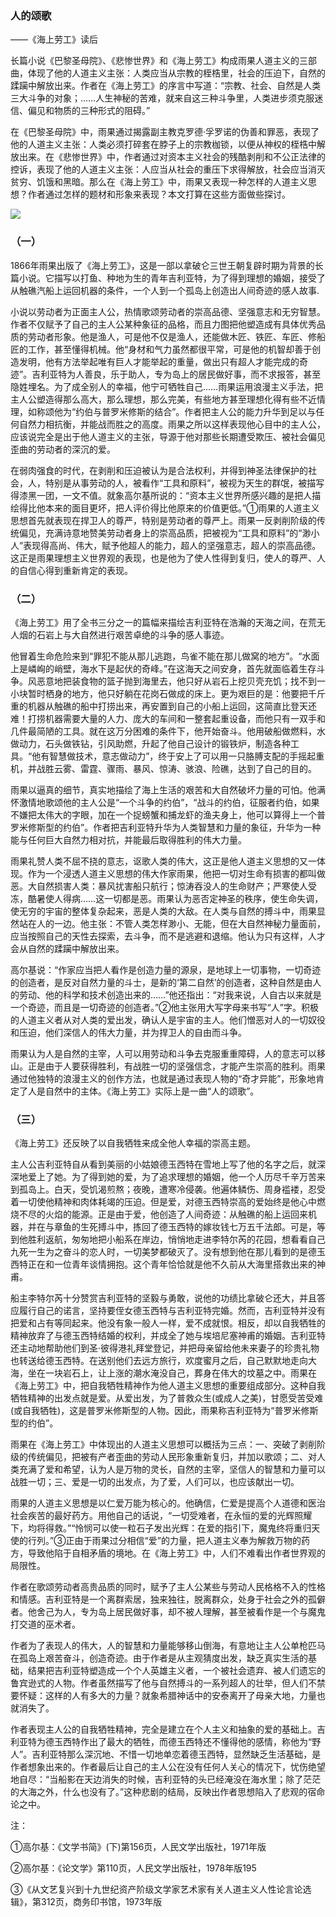### **人的颂歌**

——《海上劳工》读后

长篇小说《巴黎圣母院》、《悲惨世界》和《海上劳工》构成雨果人道主义的三部曲，体现了他的人道主义主张：人类应当从宗教的桎梏里，社会的压迫下，自然的蹂躏中解放出来。作者在《海上劳工》的序言中写道：“宗教、社会、自然是人类三大斗争的对象；……人生神秘的苦难，就来自这三种斗争里，人类进步须克服迷信、偏见和物质的三种形式的阻碍。”

在《巴黎圣母院》中，雨果通过揭露副主教克罗德·孚罗诺的伪善和罪恶，表现了他的人道主义主张：人类必须打碎套在脖子上的宗教枷锁，以便从神权的桎梏中解放出来。在《悲惨世界》中，作者通过对资本主义社会的残酷剥削和不公正法律的控诉，表现了他的人道主义主张：人应当从社会的重压下求得解放，社会应当消灭贫穷、饥饿和黑暗。那么在《海上劳工》中，雨果又表现一种怎样的人道主义思想？作者通过怎样的题材和形象来表现？本文打算在这些方面做些探讨。

![](https://upload.wikimedia.org/wikipedia/commons/b/b9/Gilliat_and_the_Octopus-Carlier-IMG_0675.jpg)

### **（一）**

1866年雨果出版了《海上劳工》，这是一部以拿破仑三世王朝复辟时期为背景的长篇小说。它描写以打鱼、种地为生的青年吉利亚特，为了得到理想的婚姻，接受了从触礁汽船上运回机器的条件，一个人到一个孤岛上创造出人间奇迹的感人故事.

小说以劳动者为正面主人公，热情歌颂劳动者的崇高品德、坚强意志和无穷智慧。作者不仅赋予了自己的主人公某种象征的品格，而且力图把他塑造成有具体优秀品质的劳动者形象。他是渔人，可是他不仅是渔人，还能做木匠、铁匠、车匠、修船匠的工作，甚至懂得机械。他“身材和气力虽然都很平常，可是他的机智却善于创造发明，他有方法举起唯有巨人才能举起的重量，做出只有超人才能完成的奇迹”。吉利亚特为人善良，乐于助人，专为岛上的居民做好事，而不求报答，甚至隐姓埋名。为了成全别人的幸福，他宁可牺牲自己……雨果运用浪漫主义手法，把主人公塑造得那么高大，那么理想，那么完美，有些地方甚至理想化得有些不近情理，如称颂他为“约伯与普罗米修斯的结合”。作者把主人公的能力升华到足以与任何自然力相抗衡，并能战而胜之的高度。雨果之所以这样表现他心目中的主人公，应该说完全是出于他人道主义的主张，导源于他对那些长期遭受欺压、被社会偏见歪曲的劳动者的深沉的爱。

在弱肉强食的时代，在剥削和压迫被认为是合法权利，并得到神圣法律保护的社会，人，特别是从事劳动的人，被看作“工具和原料”，被视为天生的群氓，被描写得漆黑一团，一文不值。就象高尔基所说的：“资本主义世界所感兴趣的是把人描绘得比他本来的面目更坏，把人评价得比他原来的价值更低。”①雨果的人道主义思想首先就表现在捍卫人的尊严，特别是劳动者的尊严上。雨果一反剥削阶级的传统偏见，充满诗意地赞美劳动者身上的崇高品质，把被视为“工具和原料”的“渺小人”表现得高尚、伟大，赋予他超人的能力，超人的坚强意志，超人的崇高品德。这正是雨果理想主义世界观的表现，也是他为了使人性得到复归，使人的尊严、人的自信心得到重新肯定的表现。



### **（二）**

《海上劳工》用了全书三分之一的篇幅来描绘吉利亚特在浩瀚的天海之间，在荒无人烟的石岩上与大自然进行艰苦卓绝的斗争的感人事迹。

他冒着生命危险来到“罪犯不能从那儿逃跑，鸟雀不能在那儿做窝的地方”。“水面上是嶙峋的峭壁，海水下是起伏的奇峰。”在这海天之间安身，首先就面临着生存斗争。风恶意地把装食物的篮子抛到海里去，他只好从岩石上挖贝壳充饥；找不到一小块暂时栖身的地方，他只好躺在花岗石做成的床上。更为艰巨的是：他要把千斤重的机器从触礁的船中打捞出来，再安置到自己的小船上运回，这简直比登天还难！打捞机器需要大量的人力、庞大的车间和一整套起重设备，而他只有一双手和几件最简陋的工具。就在这万分困难的条件下，他开始奋斗。他用破船做燃料，水做动力，石头做铁钻，引风助燃，升起了他自己设计的锻铁炉，制造各种工具。“他有智慧做技术，意志做动力”，终于安上了可以用一只胳膊支配的手摇起重机，并战胜云雾、雷霆、骤雨、暴风、惊涛、骇浪、险礁，达到了自己的目的。

雨果以逼真的细节，真实地描绘了海上生活的艰苦和大自然破坏力量的可怕。他满怀激情地歌颂他的主人公是“一个斗争的约伯”，“战斗的约伯，征服者约伯，如果不嫌把太伟大的字眼，加在一个捉螃蟹和捕龙虾的渔夫身上，他可以算得上一个普罗米修斯型的约伯”。作者把吉利亚特升华为人类智慧和力量的象征，升华为一种能与任何巨大自然力相对抗，并能最后取得胜利的伟大力量。

雨果礼赞人类不屈不挠的意志，讴歌人类的伟大，这正是他人道主义思想的又一体现。作为一个浸透人道主义思想的伟大作家雨果，他把一切对生命有损害的都叫做恶。大自然损害人类：暴风扰害船只航行；惊涛吞没人的生命财产；严寒使人受冻，酷暑使人得病……这一切都是恶。雨果认为恶否定神圣的秩序，使生命失调，使无穷的宇宙的整体复杂起来，恶是人类的大敌。在人类与自然的搏斗中，雨果显然站在人的一边。他主张：不管人类怎样渺小、无能，但在大自然神秘力量面前，应当按照自己的天性去探索，去斗争，而不是逃避和退缩。他认为只有这样，人才会从自然的蹂躏中解放出来。

高尔基说：“作家应当把人看作是创造力量的源泉，是地球上一切事物，一切奇迹的创造者，是反对自然力量的斗士，是新的‘第二自然’的创造者，这种自然是由人的劳动、他的科学和技术创造出来的……”他还指出：“对我来说，人自古以来就是一个奇迹，而且是一切奇迹的创造者。”②他主张用大写字母来书写“人”字。积极的人道主义者从对人类的爱出发，确认人是宇宙的主人。他们憎恶对人的一切奴役和压迫，他们深信人的伟大力量，并为捍卫人的自由而斗争。

雨果认为人是自然的主宰，人可以用劳动和斗争去克服重重障碍，人的意志可以移山。正是由于人要获得胜利，有战胜一切的坚强信念，才能产生崇高的胜利。雨果通过他独特的浪漫主义的创作方法，也就是通过表现人物的“奇才异能”，形象地肯定了人是自然中的主体。《海上劳工》实际上是一曲“人的颂歌”。

### **（三）**

《海上劳工》还反映了以自我牺牲来成全他人幸福的崇高主题。

主人公吉利亚特自从看到美丽的小姑娘德玉西特在雪地上写了他的名字之后，就深深地爱上了她。为了得到她的爱，为了追求理想的婚姻，他一个人历尽千辛万苦来到孤岛上。白天，受饥渴煎熬；夜晚，遭寒冷侵袭。他遍体鳞伤、周身褴褛，忍受着一切使他精神和肉体耗竭的压迫。但是爱，对德玉西特崇高的爱始终是他心中燃烧不尽的火焰的能源。正是由于爱，他创造了人间奇迹：从触礁的船上运回来机器，并在与章鱼的生死搏斗中，拣回了德玉西特的嫁妆钱七万五千法郎。可是，等到他胜利返航，匆匆地把小船系在岸边，悄悄地走进李特尔芮的花园，想看看自己九死一生为之奋斗的恋人时，一切美梦都破灭了。没有想到他在那儿看到的是德玉西特正在和一位青年谈情拥抱。这个青年恰恰就是他不久前从大海里搭救出来的神甫。

船主李特尔芮十分赞赏吉利亚特的坚毅与勇敢，说他的功绩比拿破仑还大，并且答应履行自己的诺言，坚持要侄女德玉西特与吉利亚特完婚。然而，吉利亚特并没有把爱和占有等同起来。他没有象一般人一样，爱不成就恨。相反，却以自我牺牲的精神放弃了与德玉西特结婚的权利，并成全了她与埃培尼塞神甫的婚姻。吉利亚特还主动地帮助他们到圣·彼得港礼拜堂登记，并把母亲留给他未来妻子的珍贵礼物也转送给德玉西特。在送别他们去远方旅行，欢度蜜月之后，自己默默地走向大海，坐在一块岩石上，让上涨的潮水淹没自己，葬身在伟大的坟墓之中。雨果在《海上劳工》中，把自我牺牲精神作为他人道主义思想的重要组成部分。这种自我牺牲精神的出发点就是爱。从爱出发，为了普救众生\(或成人之美\)，甘愿受苦受难\(或自我牺牲\)，这是普罗米修斯型的人物。因此，雨果称吉利亚特为“普罗米修斯型的约伯”。

雨果在《海上劳工》中体现出的人道主义思想可以概括为三点：一、突破了剥削阶级的传统偏见，把被有产者歪曲的劳动人民形象重新复归，并加以歌颂；二、对人类充满了爱和希望，认为人是万物的灵长，自然的主宰，坚信人的智慧和力量可以战胜一切；三、爱是一切的出发点，为了爱，人们可以，也应该献出一切。

雨果的人道主义思想是以仁爱万能为核心的。他确信，仁爱是提高个人道德和医治社会疾苦的最好药方。用他自己的话说，“一切受难者，在永恒的爱的光辉照耀下，均将得救。”“怜悯可以使一粒石子发出光辉：在爱的指引下，魔鬼终将重归天使的行列。”③正由于雨果过分相信“爱”的力量，把人道主义奉为解救万物的药方，导致他陷于自相矛盾的境地。在《海上劳工》中，人们不难看出作者世界观的局限性。

作者在歌颂劳动者高贵品质的同时，赋予了主人公某些与劳动人民格格不入的性格和情感。吉利亚特是一个离群索居，独来独往，脱离群众，处身于社会之外的孤僻者。他舍己为人，专为岛上居民做好事，却不被人理解，甚至被看作是一个与魔鬼打交道的巫术者。

作者为了表现人的伟大，人的智慧和力量能够移山倒海，有意地让主人公单枪匹马在孤岛上艰苦奋斗，创造奇迹。由于作者是从主观猜度出发，缺乏真实生活的基础，结果把吉利亚特塑造成一个个人英雄主义者，一个被社会遗弃、被人们遗忘的鲁宾逊式的人物。作者虽然描写了他与自然搏斗的一系列超人的壮举，但人们不禁要怀疑：这样的人有多大的力量？就象希腊神话中的安泰离开了母亲大地，力量也就消失了。

作者表现主人公的自我牺牲精神，完全是建立在个人主义和抽象的爱的基础上。吉利亚特为德玉西特作出了最大的牺牲，而德玉西特还不懂得他的感情，称他为“野人”。吉利亚特那么深沉地、不惜一切地单恋着德玉西特，显然缺乏生活基础，是作者想象出来的。作者最后让自己的主人公在没有任何人关心的情况下，忧伤绝望地自尽：“当船影在天边消失的时候，吉利亚特的头已经淹没在海水里；除了茫茫的大海之外，什么也没有了。”这种悲剧的结局，反映出作者思想陷入了悲观的宿命论之中。

注：

①高尔基：《文学书简》\(下\)第156页，人民文学出版社，1971年版

②高尔基：《论文学》第110页，人民文学出版社，1978年版195

③《从文艺复兴到十九世纪资产阶级文学家艺术家有关人道主义人性论言论选辑》，第312页，商务印书馆，1973年版

